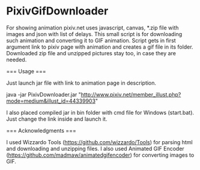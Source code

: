 PixivGifDownloader
==================

For showing animation pixiv.net uses javascript, canvas, *.zip file with images and json with list of delays. This small script is for downloading such animation and converting it to GIF animation.
Script gets in first argument link to pixiv page with animation and creates a gif file in its folder. Downloaded zip file and unzipped pictures stay too, in case they are needed.

=== Usage ===

Just launch jar file with link to animation page in description.

java -jar PixivDownloader.jar "http://www.pixiv.net/member_illust.php?mode=medium&illust_id=44339903"

I also placed compiled jar in bin folder with cmd file for Windows (start.bat). Just change the link inside and launch it.

=== Acknowledgments ===

I used Wizzardo Tools (https://github.com/wizzardo/Tools) for parsing html and downloading and unzipping files. I also used Animated GIF Encoder (https://github.com/madmaw/animatedgifencoder) for converting images to GIF.

